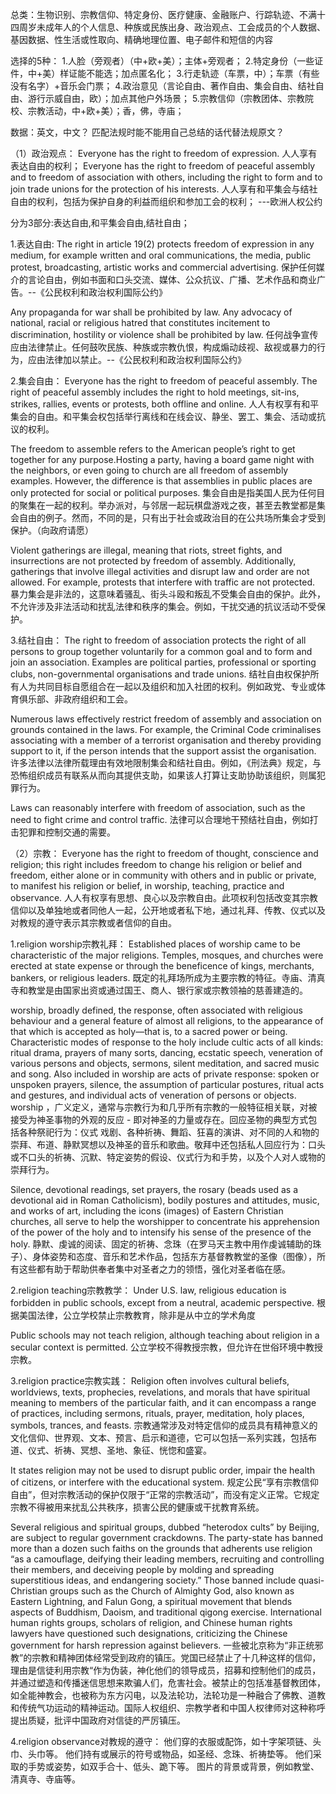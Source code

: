 总类：生物识别、宗教信仰、特定身份、医疗健康、金融账户、行踪轨迹、不满十四周岁未成年人的个人信息、种族或民族出身、政治观点、工会成员的个人数据、基因数据、性生活或性取向、精确地理位置、电子邮件和短信的内容

选择的5种：
1.人脸（旁观者）（中+欧+美）；主体+旁观者；
2.特定身份（一些证件，中+美）样证能不能选；加点匿名化；
3.行走轨迹（车票，中）；车票（有些没有名字）+音乐会门票；
4.政治意见（言论自由、著作自由、集会自由、结社自由、游行示威自由，欧）；加点其他户外场景；
5.宗教信仰（宗教团体、宗教院校、宗教活动，中+欧+美）；香，佛，寺庙；

数据：英文，中文？
匹配法规时能不能用自己总结的话代替法规原文？


（1）政治观点：
Everyone has the right to freedom of expression.
人人享有表达自由的权利；
Everyone has the right to freedom of peaceful assembly and to freedom of association with others, including the right to form and to join trade unions for the protection of his interests.
人人享有和平集会与结社自由的权利，包括为保护自身的利益而组织和参加工会的权利；
---欧洲人权公约

分为3部分:表达自由,和平集会自由,结社自由；

1.表达自由:
The right in article 19(2) protects freedom of expression in any medium, for example written and oral communications, the media, public protest, broadcasting, artistic works and commercial advertising. 
保护任何媒介的言论自由，例如书面和口头交流、媒体、公众抗议、广播、艺术作品和商业广告。--《公民权利和政治权利国际公约》

Any propaganda for war shall be prohibited by law.
Any advocacy of national, racial or religious hatred that constitutes incitement to discrimination, hostility or violence shall be prohibited by law.
任何战争宣传应由法律禁止。任何鼓吹民族、种族或宗教仇恨，构成煽动歧视、敌视或暴力的行为，应由法律加以禁止。--《公民权利和政治权利国际公约》

2.集会自由：
Everyone has the right to freedom of peaceful assembly. The right of peaceful assembly includes the right to hold meetings, sit-ins, strikes, rallies, events or protests, both offline and online.
人人有权享有和平集会的自由。和平集会权包括举行离线和在线会议、静坐、罢工、集会、活动或抗议的权利。

The freedom to assemble refers to the American people’s right to get together for any purpose.Hosting a party, having a board game night with the neighbors, or even going to church are all freedom of assembly examples. 
However, the difference is that assemblies in public places are only protected for social or political purposes.
集会自由是指美国人民为任何目的聚集在一起的权利。举办派对，与邻居一起玩棋盘游戏之夜，甚至去教堂都是集会自由的例子。然而，不同的是，只有出于社会或政治目的在公共场所集会才受到保护。（向政府请愿）

Violent gatherings are illegal, meaning that riots, street fights, and insurrections are not protected by freedom of assembly. Additionally, gatherings that involve illegal activities and disrupt law and order are not allowed. For example, protests that interfere with traffic are not protected.
暴力集会是非法的，这意味着骚乱、街头斗殴和叛乱不受集会自由的保护。此外，不允许涉及非法活动和扰乱法律和秩序的集会。例如，干扰交通的抗议活动不受保护。

3.结社自由：
The right to freedom of association protects the right of all persons to group together voluntarily for a common goal and to form and join an association. Examples are political parties, professional or sporting clubs, non-governmental organisations and trade unions.
结社自由权保护所有人为共同目标自愿组合在一起以及组织和加入社团的权利。例如政党、专业或体育俱乐部、非政府组织和工会。

Numerous laws effectively restrict freedom of assembly and association on grounds contained in the laws. For example, the Criminal Code criminalises associating with a member of a terrorist organisation and thereby providing support to it, if the person intends that the support assist the organisation.
许多法律以法律所载理由有效地限制集会和结社自由。例如，《刑法典》规定，与恐怖组织成员有联系从而向其提供支助，如果该人打算让支助协助该组织，则属犯罪行为。

Laws can reasonably interfere with freedom of association, such as the need to fight crime and control traffic.
法律可以合理地干预结社自由，例如打击犯罪和控制交通的需要。


（2）宗教：
Everyone has the right to freedom of thought, conscience and religion; this right includes freedom to change his religion or belief and freedom, either alone or in community with others and in public or private, to manifest his religion or belief, in worship, teaching, practice and observance.
人人有权享有思想、良心以及宗教自由。此项权利包括改变其宗教信仰以及单独地或者同他人一起，公开地或者私下地，通过礼拜、传教、仪式以及对教规的遵守表示其宗教或者信仰的自由。

1.religion worship宗教礼拜：
Established places of worship came to be characteristic of the major religions. Temples, mosques, and churches were erected at state expense or through the beneficence of kings, merchants, bankers, or religious leaders. 
既定的礼拜场所成为主要宗教的特征。寺庙、清真寺和教堂是由国家出资或通过国王、商人、银行家或宗教领袖的慈善建造的。

worship, broadly defined, the response, often associated with religious behaviour and a general feature of almost all religions, to the appearance of that which is accepted as holy—that is, to a sacred power or being. Characteristic modes of response to the holy include cultic acts of all kinds: ritual drama, prayers of many sorts, dancing, ecstatic speech, veneration of various persons and objects, sermons, silent meditation, and sacred music and song. Also included in worship are acts of private response: spoken or unspoken prayers, silence, the assumption of particular postures, ritual acts and gestures, and individual acts of veneration of persons or objects.
worship ，广义定义，通常与宗教行为和几乎所有宗教的一般特征相关联，对被接受为神圣事物的外观的反应 - 即对神圣的力量或存在。回应圣物的典型方式包括各种祭祀行为：仪式 戏剧、各种祈祷、舞蹈、狂喜的演讲、对不同的人和物的崇拜、布道、静默冥想以及神圣的音乐和歌曲。敬拜中还包括私人回应行为：口头或不口头的祈祷、沉默、特定姿势的假设、仪式行为和手势，以及个人对人或物的崇拜行为。

Silence, devotional readings, set prayers, the rosary (beads used as a devotional aid in Roman Catholicism), bodily postures and attitudes, music, and works of art, including the icons (images) of Eastern Christian churches, all serve to help the worshipper to concentrate his apprehension of the power of the holy and to intensify his sense of the presence of the holy. 
静默、虔诚的阅读、固定的祈祷、念珠（在罗马天主教中用作虔诚辅助的珠子）、身体姿势和态度、音乐和艺术作品，包括东方基督教教堂的圣像（图像），所有这些都有助于帮助供奉者集中对圣者之力的领悟，强化对圣者临在感。

2.religion teaching宗教教学：
Under U.S. law, religious education is forbidden in public schools, except from a neutral, academic perspective.
根据美国法律，公立学校禁止宗教教育，除非是从中立的学术角度

Public schools may not teach religion, although teaching about religion in a secular context is permitted.
公立学校不得教授宗教，但允许在世俗环境中教授宗教。

3.religion practice宗教实践：
Religion often involves cultural beliefs, worldviews, texts, prophecies, revelations, and morals that have spiritual meaning to members of the particular faith, and it can encompass a range of practices, including sermons, rituals, prayer, meditation, holy places, symbols, trances, and feasts.
宗教通常涉及对特定信仰的成员具有精神意义的文化信仰、世界观、文本、预言、启示和道德，它可以包括一系列实践，包括布道、仪式、祈祷、冥想、圣地、象征、恍惚和盛宴。

It states religion may not be used to disrupt public order, impair the health of citizens, or interfere with the educational system. 
规定公民“享有宗教信仰自由”，但对宗教活动的保护仅限于“正常的宗教活动”，而没有定义正常。它规定宗教不得被用来扰乱公共秩序，损害公民的健康或干扰教育系统。

Several religious and spiritual groups, dubbed “heterodox cults” by Beijing, are subject to regular government crackdowns. The party-state has banned more than a dozen such faiths on the grounds that adherents use religion “as a camouflage, deifying their leading members, recruiting and controlling their members, and deceiving people by molding and spreading superstitious ideas, and endangering society.” Those banned include quasi-Christian groups such as the Church of Almighty God, also known as Eastern Lightning, and Falun Gong, a spiritual movement that blends aspects of Buddhism, Daoism, and traditional qigong exercise. International human rights groups, scholars of religion, and Chinese human rights lawyers have questioned such designations, criticizing the Chinese government for harsh repression against believers.
一些被北京称为“非正统邪教”的宗教和精神团体经常受到政府的镇压。党国已经禁止了十几种这样的信仰，理由是信徒利用宗教“作为伪装，神化他们的领导成员，招募和控制他们的成员，并通过塑造和传播迷信思想来欺骗人们，危害社会。被禁止的包括准基督教团体，如全能神教会，也被称为东方闪电，以及法轮功，法轮功是一种融合了佛教、道教和传统气功运动的精神运动。国际人权组织、宗教学者和中国人权律师对这种称呼提出质疑，批评中国政府对信徒的严厉镇压。


4.religion observance对教规的遵守：
他们穿的衣服或配饰，如十字架项链、头巾、头巾等。
他们持有或展示的符号或物品，如圣经、念珠、祈祷垫等。
他们采取的手势或姿势，如双手合十、低头、跪下等。
图片的背景或背景，例如教堂、清真寺、寺庙等。






